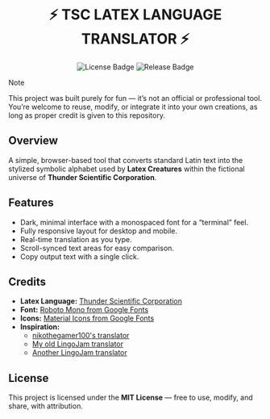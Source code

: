 <h1 align="center">⚡ TSC LATEX LANGUAGE TRANSLATOR ⚡</h1>

<div align="center">
  
![License Badge](https://img.shields.io/badge/License-MIT-green)
![Release Badge](https://img.shields.io/badge/Release-0.3.0-blue)

</div>

> [!NOTE]  
> This project was built purely for fun — it’s not an official or professional tool.<br>
> You’re welcome to reuse, modify, or integrate it into your own creations, as long as proper credit is given to this repository.

## Overview
A simple, browser-based tool that converts standard Latin text into the stylized symbolic alphabet used by **Latex Creatures** within the fictional universe of **Thunder Scientific Corporation**.

## Features
- Dark, minimal interface with a monospaced font for a “terminal” feel.
- Fully responsive layout for desktop and mobile.
- Real-time translation as you type.
- Scroll-synced text areas for easy comparison.
- Copy output text with a single click.

## Credits
- **Latex Language:** [Thunder Scientific Corporation](https://www.roblox.com/communities/11577231/Thunder-Scientific-Corporation#!/about)
- **Font:** [Roboto Mono from Google Fonts](https://fonts.google.com/specimen/Roboto+Mono)
- **Icons:** [Material Icons from Google Fonts](https://fonts.google.com/icons)
- **Inspiration:**
  - [nikothegamer100's translator](https://nikothegamer100.github.io/latex-language-translator/)
  - [My old LingoJam translator](https://lingojam.com/TSCLatexLanguageTranslator)
  - [Another LingoJam translator](https://lingojam.com/%5BTSC%5DLatexLanguage)

## License
This project is licensed under the **MIT License** — free to use, modify, and share, with attribution.
